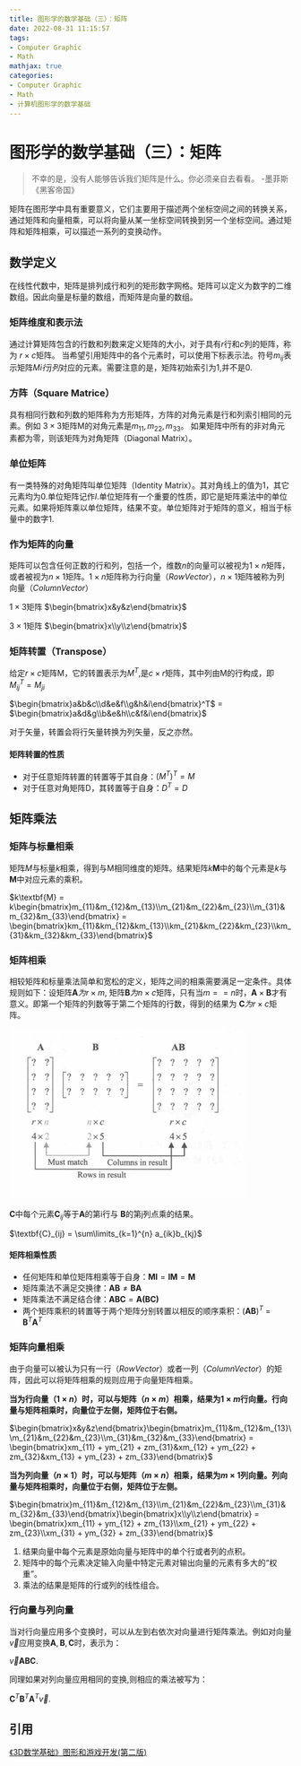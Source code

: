 ```yaml
---
title: 图形学的数学基础（三）：矩阵
date: 2022-08-31 11:15:57
tags:
- Computer Graphic
- Math
mathjax: true
categories:
- Computer Graphic
- Math
- 计算机图形学的数学基础
---
```


# 图形学的数学基础（三）：矩阵
> 不幸的是，没有人能够告诉我们矩阵是什么。你必须亲自去看看。 -墨菲斯《黑客帝国》

矩阵在图形学中具有重要意义，它们主要用于描述两个坐标空间之间的转换关系，通过矩阵和向量相乘，可以将向量从某一坐标空间转换到另一个坐标空间。通过矩阵和矩阵相乘，可以描述一系列的变换动作。

## 数学定义
在线性代数中，矩阵是排列成行和列的矩形数字网格。矩阵可以定义为数字的二维数组。因此向量是标量的数组，而矩阵是向量的数组。

### 矩阵维度和表示法
通过计算矩阵包含的行数和列数来定义矩阵的大小，对于具有$r$行和$c$列的矩阵，称为 $r \times c$矩阵。
当希望引用矩阵中的各个元素时，可以使用下标表示法。符号$m_{ij}$表示矩阵$Mi行j列$对应的元素。需要注意的是，矩阵初始索引为1,并不是0.

### 方阵（Square Matrice）
具有相同行数和列数的矩阵称为方形矩阵，方阵的对角元素是行和列索引相同的元素。例如 $3\times3$矩阵M的对角元素是$m_{11},m_{22},m_{33}$。
如果矩阵中所有的非对角元素都为零，则该矩阵为对角矩阵（Diagonal Matrix）。

### 单位矩阵
有一类特殊的对角矩阵叫单位矩阵（Identity Matrix）。其对角线上的值为1，其它元素均为0.单位矩阵记作$I$.单位矩阵有一个重要的性质，即它是矩阵乘法中的单位元素。如果将矩阵乘以单位矩阵，结果不变。单位矩阵对于矩阵的意义，相当于标量中的数字1.

### 作为矩阵的向量
矩阵可以包含任何正数的行和列，包括一个，维数$n$的向量可以被视为$1\times n$矩阵，或者被视为$n\times 1$矩阵。$1\times n$矩阵称为行向量（$Row Vector$），$n\times 1$矩阵被称为列向量（$Column Vector$）

$1\times 3$矩阵 $\begin{bmatrix}x&y&z\end{bmatrix}$

$3\times 1$矩阵 $\begin{bmatrix}x\\y\\z\end{bmatrix}$

### 矩阵转置（Transpose）
给定$r\times c$矩阵M，它的转置表示为$M^T$,是$c\times r$矩阵，其中列由M的行构成，即 $M^T_{ij} = M_{ji}$

$\begin{bmatrix}a&b&c\\d&e&f\\g&h&i\end{bmatrix}^T$ = $\begin{bmatrix}a&d&g\\b&e&h\\c&f&i\end{bmatrix}$

对于矢量，转置会将行矢量转换为列矢量，反之亦然。

#### 矩阵转置的性质

- 对于任意矩阵转置的转置等于其自身：$(M^T)^T = M$
- 对于任意对角矩阵D，其转置等于自身：$D^T = D$

## 矩阵乘法

### 矩阵与标量相乘
矩阵$M$与标量$k$相乘，得到与M相同维度的矩阵。结果矩阵$k\textbf{M}$中的每个元素是$k$与$\textbf{M}$中对应元素的乘积。

$k\textbf{M} = k\begin{bmatrix}m_{11}&m_{12}&m_{13}\\m_{21}&m_{22}&m_{23}\\m_{31}&m_{32}&m_{33}\end{bmatrix} = \begin{bmatrix}km_{11}&km_{12}&km_{13}\\km_{21}&km_{22}&km_{23}\\km_{31}&km_{32}&km_{33}\end{bmatrix}$

### 矩阵相乘
相较矩阵和标量乘法简单和宽松的定义，矩阵之间的相乘需要满足一定条件。具体规则如下：设矩阵$\textbf{A}为r \times m$, 矩阵$\textbf{B}为 n \times c$矩阵，只有当$m == n$时，$\textbf{A} \times \textbf{B}$才有意义。即第一个矩阵的列数等于第二个矩阵的行数，得到的结果为 $\textbf{C}为 r \times c$矩阵。

![alt](图形学的数学基础（三）：矩阵/1.jpg)

$\textbf{C}$中每个元素$\textbf{C}_{ij}$等于$\textbf{A}$的第i行与 $\textbf{B}$的第j列点乘的结果。

$\textbf{C}_{ij} = \sum\limits_{k=1}^{n} a_{ik}b_{kj}$

#### 矩阵相乘性质
- 任何矩阵和单位矩阵相乘等于自身：$\textbf{MI} = \textbf{IM} = \textbf{M}$ 
- 矩阵乘法不满足交换律：$\textbf{AB} ≠ \textbf{BA}$
- 矩阵乘法不满足结合律：$\textbf{ABC} = \textbf{A(BC)}$
- 两个矩阵乘积的转置等于两个矩阵分别转置以相反的顺序乘积：$(\textbf{AB})^T$ = $\textbf{B}^T\textbf{A}^T$

### 矩阵向量相乘
由于向量可以被认为只有一行（$Row Vector$）或者一列（$Column Vector$）的矩阵，因此可以将矩阵相乘的规则应用于向量矩阵相乘。

**当为行向量（$1 \times n$）时，可以与矩阵（$n \times m$）相乘，结果为$1 \times m$行向量。行向量与矩阵相乘时，向量位于左侧，矩阵位于右侧。**

$\begin{bmatrix}x&y&z\end{bmatrix}\begin{bmatrix}m_{11}&m_{12}&m_{13}\\m_{21}&m_{22}&m_{23}\\m_{31}&m_{32}&m_{33}\end{bmatrix} = \begin{bmatrix}xm_{11} + ym_{21} + zm_{31}&xm_{12} + ym_{22} + zm_{32}&xm_{13} + ym_{23} + zm_{33}\end{bmatrix}$

**当为列向量（$n \times 1$）时，可以与矩阵（$m \times n$）相乘，结果为$m \times 1$列向量。列向量与矩阵相乘时，向量位于右侧，矩阵位于左侧。**

$\begin{bmatrix}m_{11}&m_{12}&m_{13}\\m_{21}&m_{22}&m_{23}\\m_{31}&m_{32}&m_{33}\end{bmatrix}\begin{bmatrix}x\\y\\z\end{bmatrix} = \begin{bmatrix}xm_{11} + ym_{12} + zm_{13}\\xm_{21} + ym_{22} + zm_{23}\\xm_{31} + ym_{32} + zm_{33}\end{bmatrix}$

1. 结果向量中每个元素是原始向量与矩阵中的单个行或者列的点积。
2. 矩阵中的每个元素决定输入向量中特定元素对输出向量的元素有多大的“权重”。
3. 乘法的结果是矩阵的行或列的线性组合。

### 行向量与列向量
当对行向量应用多个变换时，可以从左到右依次对向量进行矩阵乘法。例如对向量$\vec{v}$应用变换$\textbf{A},\textbf{B},\textbf{C}$时，表示为：

$\vec{v}\textbf{ABC}$.

同理如果对列向量应用相同的变换,则相应的乘法被写为：

$\textbf{C}^T\textbf{B}^T\textbf{A}^T\vec{v}$.

## 引用
[《3D数学基础》图形和游戏开发(第二版)](https://item.jd.com/12659881.html)
